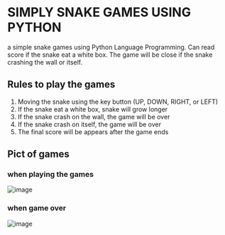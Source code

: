 # SIMPLY SNAKE GAMES USING PYTHON
a simple snake games using Python Language Programming. Can read score if the snake eat a white box. The game will be close if the snake crashing the wall or itself.

## Rules to play the games
  1. Moving the snake using the key button (UP, DOWN, RIGHT, or LEFT)
  2. If the snake eat a white box, snake will grow longer
  3. If the snake crash on the wall, the game will be over
  4. If the snake crash on itself, the game will be over
  5. The final score will be appears after the game ends
  
## Pict of games
### when playing the games
![image](https://user-images.githubusercontent.com/92198564/176817856-11befc91-80f5-4a66-960f-8d1aa397897a.png)
### when game over
![image](https://user-images.githubusercontent.com/92198564/176818258-415b2180-f0d3-4ac2-82bf-9153fa7c0aea.png)
